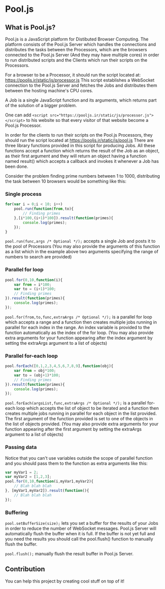 # Pool.js
## What is Pool.js?
Pool.js is a JavaScript platform for Distibuted Browser Computing. The platform consists of the Pool.js Server which handles the connections and distributes the tasks between the Processors, which are the browsers connected to the Pool.js Server (And they may have multiple cores) in order to run distributed scripts and the Clients which run their scripts on the Processors.

For a browser to be a Processor, it should run the script located at: https://pooljs.ir/static/js/processor.js This script establishes a WebSocket connection to the Pool.js Server and fetches the Jobs and distributes them between the hosting machine's CPU cores.

A Job is a single JavaScript function and its arguments, which returns part of the solution of a bigger problem.

One can add `<script src="https://pooljs.ir/static/js/processor.js"></script>` to his website so that every visitor of that website become a Pool.js Processor.

In order for the clients to run their scripts on the Pool.js Processors, they should run the script located at https://pooljs.ir/static/js/pool.js There are three library functions provided in this script for producing Jobs. All these functions accept a function which returns the result of the Job as an object, as their first argument and they will return an object having a function named result() which accepts a callback and invokes it whenever a Job has been done.

Consider the problem finding prime numbers between 1 to 1000, distributing the task between 10 browsers would be something like this:

### Single process

```javascript
for(var i = 0;i < 10; i++)
	pool.run(function(from,to){
		// Finding primes
	},[i*100,(i+1)*100]).result(function(primes){
		console.log(primes);
	});
}
```

`pool.run(func,args /* Optional */);` accepts a single Job and posts it to the pool of Processors (You may also provide the arguments of this function as a list which in the example above two arguments specifying the range of numbers to search are provided)

### Parallel for loop

```javascript
pool.for(0,10,function(i){
	var from = i*100;
	var to = (i+1)*100;
	// Finding primes
}).result(function(primes){
	console.log(primes);
});
```
	
`pool.for(from,to,func,extraArgs /* Optional */);` is a parallel for loop which accepts a range and a function then creates multiple jobs running in parallel for each index in the range. An index variable is provided to the function automatically as the index of the for loop. (You may also provide extra arguments for your function appearing after the index argument by setting the extraArgs argument to a list of objects)

### Parallel for-each loop

```javascript
pool.forEach([0,1,2,3,4,5,6,7,8,9],function(obj){
	var from = obj*100;
	var to = (obj+1)*100;
	// Finding primes
}).result(function(primes){
	console.log(primes);
});
```
	
`pool.forEach(argsList,func,extraArgs /* Optional */);` is a parallel for-each loop which accepts the list of object to be iterated and a function then creates multiple jobs running in parallel for each object in the list provided. The first argument of the function provided is set to one of the objects in the list of objects provided. (You may also provide extra arguments for your function appearing after the first argument by setting the extraArgs argument to a list of objects)

### Passing data

Notice that you can't use variables outside the scope of parallel function and you should pass them to the function as extra arguments like this:

```javascript
var myVar1 = 2;
var myVar2 = [1,2,3];
pool.for(0,10,function(i,myVar1,myVar2){
	// Blah blah blah
}, [myVar1,myVar2]).result(function(){
	// Blah blah blah
});
```

### Buffering

`pool.setBufferSize(size);` lets you set a buffer for the results of your Jobs in order to reduce the number of WebSocket messages. Pool.js Server will automatically flush the buffer when it is full. If the buffer is not yet full and you need the results you should call the pool.flush() function to manually flush the buffer.

`pool.flush();` manually flush the result buffer in Pool.js Server.

## Contribution
You can help this project by creating cool stuff on top of it!

